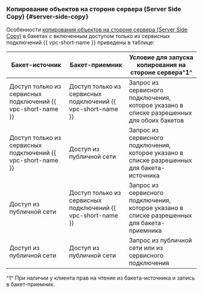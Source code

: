 ### Копирование объектов на стороне сервера (Server Side Copy) {#server-side-copy}

Особенности [копирования объектов на стороне сервера (Server Side Copy)](../../storage/operations/objects/copy.md) в бакетах с включенным доступом только из сервисных подключений {{ vpc-short-name }} приведены в таблице:

Бакет-источник | Бакет-приемник | Условие для запуска копирования на стороне сервера^1^
--- | --- | ---
Доступ только из сервисных подключений {{ vpc-short-name }} | Доступ только из сервисных подключений {{ vpc-short-name }} | Запрос из сервисного подключения, которое указано в списке разрешенных для обоих бакетов
Доступ только из сервисных подключений {{ vpc-short-name }} | Доступ из публичной сети | Запрос из сервисного подключения, которое указано в списке разрешенных для бакета-источника
Доступ из публичной сети | Доступ только из сервисных подключений {{ vpc-short-name }} | Запрос из сервисного подключения, которое указано в списке разрешенных для бакета-приемника
Доступ из публичной сети | Доступ из публичной сети | Запрос из публичной сети или из сервисного подключения

^1^ При наличии у клиента прав на чтение из бакета-источника и запись в бакет-приемник.